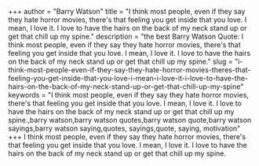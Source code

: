 +++
author = "Barry Watson"
title = "I think most people, even if they say they hate horror movies, there's that feeling you get inside that you love. I mean, I love it. I love to have the hairs on the back of my neck stand up or get that chill up my spine."
description = "the best Barry Watson Quote: I think most people, even if they say they hate horror movies, there's that feeling you get inside that you love. I mean, I love it. I love to have the hairs on the back of my neck stand up or get that chill up my spine."
slug = "i-think-most-people-even-if-they-say-they-hate-horror-movies-theres-that-feeling-you-get-inside-that-you-love-i-mean-i-love-it-i-love-to-have-the-hairs-on-the-back-of-my-neck-stand-up-or-get-that-chill-up-my-spine"
keywords = "I think most people, even if they say they hate horror movies, there's that feeling you get inside that you love. I mean, I love it. I love to have the hairs on the back of my neck stand up or get that chill up my spine.,barry watson,barry watson quotes,barry watson quote,barry watson sayings,barry watson saying,quotes, sayings,quote, saying, motivation"
+++
I think most people, even if they say they hate horror movies, there's that feeling you get inside that you love. I mean, I love it. I love to have the hairs on the back of my neck stand up or get that chill up my spine.
